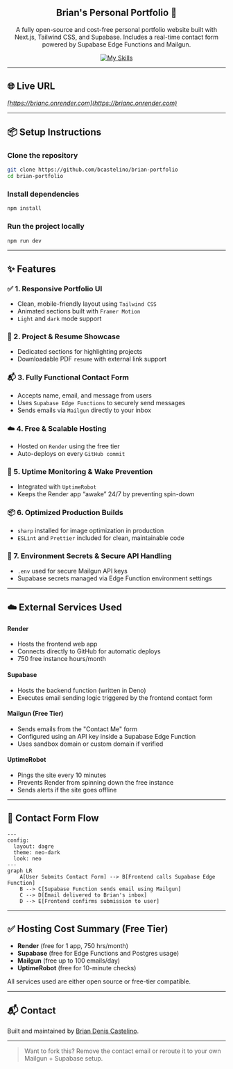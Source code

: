 <div align="center">

## Brian's Personal Portfolio 🚀

A fully open-source and cost-free personal portfolio website built with Next.js, Tailwind CSS, and Supabase. Includes a real-time contact form powered by Supabase Edge Functions and Mailgun.

</div>

<div align="center">
  
[![My Skills](https://skillicons.dev/icons?i=js,ts,vscode,css,react,nextjs,nodejs,npm,tailwind,supabase,gmail&theme=light)](https://skillicons.dev)

</div>

---

## 🌐 Live URL
*[https://brianc.onrender.com](https://brianc.onrender.com)*

---

## 📦 Setup Instructions

### Clone the repository

```bash
git clone https://github.com/bcastelino/brian-portfolio
cd brian-portfolio
```

### Install dependencies

```bash
npm install
```

### Run the project locally

```bash
npm run dev
```

---

## ✨ Features

### ✅ 1. Responsive Portfolio UI
* Clean, mobile-friendly layout using `Tailwind CSS`
* Animated sections built with `Framer Motion`
* `Light` and `dark` mode support

### 📁 2. Project & Resume Showcase
* Dedicated sections for highlighting projects
* Downloadable PDF `resume` with external link support

### 📬 3. Fully Functional Contact Form
* Accepts name, email, and message from users
* Uses `Supabase Edge Functions` to securely send messages
* Sends emails via `Mailgun` directly to your inbox

### ☁️ 4. Free & Scalable Hosting
* Hosted on `Render` using the free tier
* Auto-deploys on every `GitHub commit`

### 🔌 5. Uptime Monitoring & Wake Prevention
* Integrated with `UptimeRobot`
* Keeps the Render app “awake” 24/7 by preventing spin-down

### 📦 6. Optimized Production Builds
* `sharp` installed for image optimization in production
* `ESLint` and `Prettier` included for clean, maintainable code

### 🔐 7. Environment Secrets & Secure API Handling
* `.env` used for secure Mailgun API keys
* Supabase secrets managed via Edge Function environment settings

---

## ☁️ External Services Used
#### Render
* Hosts the frontend web app
* Connects directly to GitHub for automatic deploys
* 750 free instance hours/month

#### Supabase
* Hosts the backend function (written in Deno)
* Executes email sending logic triggered by the frontend contact form

#### Mailgun (Free Tier)
* Sends emails from the "Contact Me" form
* Configured using an API key inside a Supabase Edge Function
* Uses sandbox domain or custom domain if verified

#### UptimeRobot
* Pings the site every 10 minutes
* Prevents Render from spinning down the free instance
* Sends alerts if the site goes offline

---

## 🔄 Contact Form Flow

```mermaid
---
config:
  layout: dagre
  theme: neo-dark
  look: neo
---
graph LR
    A[User Submits Contact Form] --> B[Frontend calls Supabase Edge Function]
    B --> C[Supabase Function sends email using Mailgun]
    C --> D[Email delivered to Brian's inbox]
    D --> E[Frontend confirms submission to user]
```

---

## ✅ Hosting Cost Summary (Free Tier)

* **Render** (free for 1 app, 750 hrs/month)
* **Supabase** (free for Edge Functions and Postgres usage)
* **Mailgun** (free up to 100 emails/day)
* **UptimeRobot** (free for 10-minute checks)

All services used are either open source or free-tier compatible.

---

## 📬 Contact

Built and maintained by [Brian Denis Castelino](mailto:briancastelino07@gmail.com).

---

> Want to fork this? Remove the contact email or reroute it to your own Mailgun + Supabase setup.
